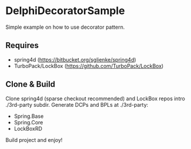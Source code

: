 # DelphiDecoratorSample
Simple example on how to use decorator pattern. 

Requires 
--------
- spring4d (https://bitbucket.org/sglienke/spring4d) 
- TurboPack/LockBox (https://github.com/TurboPack/LockBox)

Clone & Build
-------------
Clone spring4d (sparse checkout recommended) and LockBox repos intro ./3rd-party subdir. 
Generate DCPs and BPLs at ./3rd-party:
- Spring.Base
- Spring.Core
- LockBoxRD

Build project and enjoy!
